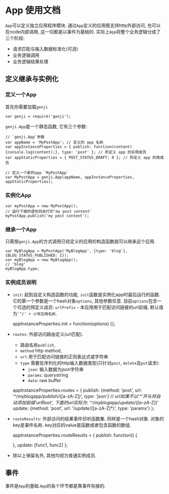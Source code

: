 # App 使用文档 #

`App`可以定义独立应用程序模块. 通过`App`定义的应用既支持http外部访问, 也可以在node内部调用, 这一切都是以事件为基础的.
实际上`App`将整个业务逻辑分成了三个阶段:
  - 请求匹配与输入数据标准化(可选)
  - 业务逻辑调用
  - 业务逻辑结果处理

## 定义继承与实例化 ##

### 定义一个App ###

首先你需要加载`genji`

    var genji = require('genji');

`genji.App`是一个静态函数, 它有三个参数:

    // `genji.App`参数
    var appName = 'MyPostApp'; // 定义的 app 名称
    var appInstanceProperties = { publish: function(content){console.log(content);}, type: 'post' }; // 所定义 app 的实例成员
    var appStaticProperties = { POST_STATUS_DRAFT: 0 }; // 所定义 app 的类成员

    // 定义一个新的app `MyPostApp`
    var MyPostApp = genji.App(appName, appInstanceProperties, appStaticProperties);

### 实例化App ###

    var myPostApp = new MyPostApp();
    // 运行下面的语句将会打印'my post content'
    myPostApp.publish('my post content');

### 继承一个App ###

只需按`genji.App`的方式调用已经定义的应用的构造函数就可以继承这个应用.

    var MyBlogApp = MyPostApp('MyBlogApp', {type: 'blog'}, {BLOG_STATUS_PUBLISHED: 1});
    var myBlogApp = new MyBlogApp();
    // 'blog'
    myBlogApp.type;

### 实例成员说明 ###

  - `init`: 起到自定义构造函数的功能, `init`函数是实例化app时最后运行的函数. 它的第一个参数是一个hash对象`options`, 其他参数任意.
  目前`options`包含一个可选的预定义成员: `urlPrefix` - 本应用用于匹配访问链接的url前缀, 默认值为`'^/' + 小写应用名称`.


    appInstanceProperties.init = function(options) {};

  - `routes`: 外部访问路由定义(url匹配).

    - 路由名称`publish`,
    - `method` http method,
    - `url` 用于匹配访问链接的正则表达式或字符串
    - `type` 需要反序列化的http输入数据类型(只针对`post`, `delete`及`put`请求):
        - `json`: 输入数据为json字符串
        - `params`: querystring
        - `data`: raw buffer

    appInstanceProperties.routes = {
      publish: {method: 'post', url: '^/myblogapp/publish/([a-zA-Z]*)', type: 'json'}
      // url如果不以'^'开头将自动添加前缀'urlRoot', 下面的url实际为: '^/myblogapp/update/([a-zA-Z]*)'
      update: {method: 'post', url: '/update/([a-zA-Z]*)', type: 'params'}
    };

  - `routeResults`: 外部访问的结果事件侦听函数集. 同样是一个hash对象. 对象的key是事件名称. key对应的value是函数或者包含函数的数组.


    appInstanceProperties.routeResults = {
      publish: function() {

      },
      update: [func1, func2]
    };

  - 除以上保留名外, 其他均视为普通实例成员.

## 事件 ##

事件是`App`的基础.`App`的各个环节都是靠事件衔接的.
